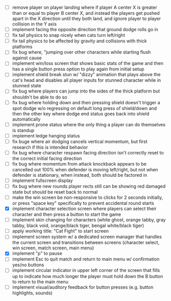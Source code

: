 - [ ] remove player on player landing where if player A center X is greater than or equal to player B center X, and instead the players get pushed apart in the X direction until they both land, and ignore player to player collision in the Y axis
- [ ] implement facing the opposite direction that ground dodge rolls go in
- [ ] fix tail physics to snap nicely when cats turn left/right
- [ ] fix tail physics to be affected by gravity and collisions with thick platforms
- [ ] fix bug where, "jumping over other characters while starting flush against cause
- [ ] implement win/loss screen that shows basic stats of the game and then has a single button press option to play again from initial setup
- [ ] implement shield break stun w/ "dizzy" animation that plays above the cat's head and disables all player inputs for stunned character while in stunned state
- [ ] fix bug where players can jump into the sides of the thick platform but shouldn't be able to do so
- [ ] fix bug where holding down and then pressing shield doesn't trigger a spot dodge w/o regressing on default long press of shield/down and then the other key where dodge end status goes back into shield automatically
- [ ] implement prone status where the only thing a player can do themselves is standup
- [ ] implement ledge hanging status
- [ ] fix buge where air dodging cancels vertical momentum, but first research if this is intended behavior
- [ ] fix bug where character respawn facing direction isn't correctly reset to the correct initial facing direction
- [ ] fix bug where momentum from attack knockback appears to be cancelled out 100% when defender is moving left/right, but not when defender is stationary, when instead, both should be factored in
- [ ] implement fullscreen display
- [ ] fix bug where new rounds player rects still can be showing red damaged state but should be reset back to normal
- [ ] make the win screen be non-responsive to clicks for 2 seconds initially, or press "space key" specifically to prevent accidental round starts
- [x] implement character selection screen where players can select their character and then press a button to start the game
- [ ] implement skin changing for characters (white ghost, orange tabby, gray tabby, black void, orange/black tiger, bengal white/black tiger)
- [ ] apply working title: "Cat Fight" to start screen
- [ ] implement screen system w/ a dedicated screen manager that handles the current screen and transitions between screens (character select, win screen, match screen, main menu)
- [x] implement "p" to pause
- [ ] implement Esc to quit match and return to main menu w/ confirmation yes/no buttons
- [ ] implement circular indicator in upper left corner of the screen that fills up to indicate how much longer the player must hold down the B button to return to the main menu
- [ ] implement visual/auditory feedback for button presses (e.g. button highlights, sounds)
